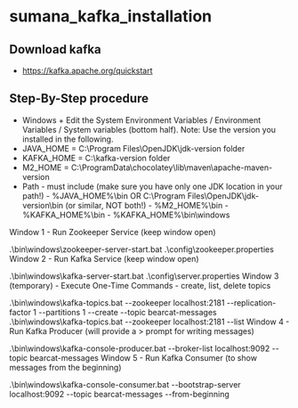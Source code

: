 # sumana_kafka_installation

## Download kafka
- https://kafka.apache.org/quickstart

## Step-By-Step procedure
- Windows + Edit the System Environment Variables / Environment Variables / System variables (bottom half). Note:  Use the version you installed in the following. 
- JAVA_HOME = C:\Program Files\OpenJDK\jdk-version folder
- KAFKA_HOME =  C:\kafka-version folder
- M2_HOME = C:\ProgramData\chocolatey\lib\maven\apache-maven-version
- Path - must include (make sure you have only one JDK location in your path!)
       - %JAVA_HOME%\bin OR C:\Program Files\OpenJDK\jdk-version\bin (or similar, NOT both!)
       - %M2_HOME%\bin
       - %KAFKA_HOME%\bin
       - %KAFKA_HOME%\bin\windows

Window 1 - Run Zookeeper Service  (keep window open)

.\bin\windows\zookeeper-server-start.bat .\config\zookeeper.properties
Window 2 - Run Kafka Service (keep window open)

.\bin\windows\kafka-server-start.bat .\config\server.properties
Window 3 (temporary) - Execute One-Time Commands - create, list, delete topics 

.\bin\windows\kafka-topics.bat --zookeeper localhost:2181 --replication-factor 1 --partitions 1 --create --topic bearcat-messages
.\bin\windows\kafka-topics.bat --zookeeper localhost:2181 --list
Window 4 - Run Kafka Producer (will provide a > prompt for writing messages)

.\bin\windows\kafka-console-producer.bat --broker-list localhost:9092 --topic bearcat-messages
Window 5 - Run Kafka Consumer (to show messages from the beginning)

.\bin\windows\kafka-console-consumer.bat --bootstrap-server localhost:9092 --topic bearcat-messages --from-beginning
